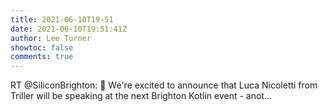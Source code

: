 ```yaml
---
title: 2021-06-10T19-51
date: 2021-06-10T19:51:41Z
author: Lee Turner
showtoc: false
comments: true
---
```


RT @SiliconBrighton: 📢 We're excited to announce that Luca Nicoletti from Triller will be speaking at the next Brighton Kotlin event - anot…

